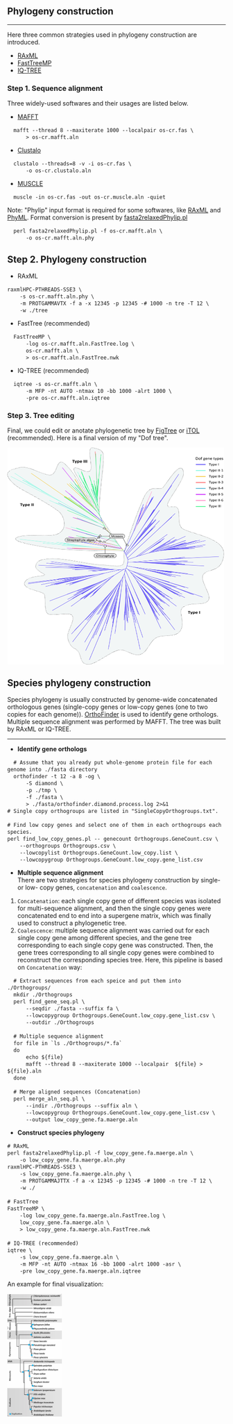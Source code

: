 ## Phylogeny construction


---

Here three common strategies used in phylogeny construction are introduced.
* [RAxML](https://cme.h-its.org/exelixis/web/software/raxml/index.html)
* [FastTreeMP](http://www.microbesonline.org/fasttree/)
* [IQ-TREE](http://www.iqtree.org/)

### Step 1. Sequence alignment
Three widely-used softwares and their usages are listed below.
* [MAFFT](https://mafft.cbrc.jp/alignment/software/)
```
  mafft --thread 8 --maxiterate 1000 --localpair os-cr.fas \
      > os-cr.mafft.aln
```
* [Clustalo](http://www.clustal.org/omega/)
```
  clustalo --threads=8 -v -i os-cr.fas \
      -o os-cr.clustalo.aln
```
* [MUSCLE](http://www.drive5.com/software.html)
```
  muscle -in os-cr.fas -out os-cr.muscle.aln -quiet
```
Note: "Phylip" input format is required for some softwares, like [RAxML](https://cme.h-its.org/exelixis/web/software/raxml/index.html) and [PhyML](http://www.atgc-montpellier.fr/phyml/). Format conversion is present by [fasta2relaxedPhylip.pl](https://github.com/npchar/Phylogenomic)
```
  perl fasta2relaxedPhylip.pl -f os-cr.mafft.aln \
      -o os-cr.mafft.aln.phy
```

## Step 2. Phylogeny construction
* RAxML
```
raxmlHPC-PTHREADS-SSE3 \
    -s os-cr.mafft.aln.phy \
    -m PROTGAMMAVTX -f a -x 12345 -p 12345 -# 1000 -n tre -T 12 \
    -w ./tree
```
* FastTree (recommended)
```
  FastTreeMP \
      -log os-cr.mafft.aln.FastTree.log \
      os-cr.mafft.aln \
      > os-cr.mafft.aln.FastTree.nwk
```
* IQ-TREE (recommended)
```
  iqtree -s os-cr.mafft.aln \
      -m MFP -nt AUTO -ntmax 10 -bb 1000 -alrt 1000 \
      -pre os-cr.mafft.aln.iqtree
```

### Step 3. Tree editing 
Final, we could edit or anotate phylogenetic tree by [FigTree](http://tree.bio.ed.ac.uk/software/figtree/) or [iTOL](https://itol.embl.de/index.shtml) (recommended). Here is a final version of my "Dof tree".

<img src="https://github.com/jiaxianqing/Pipelines/raw/master/Phylogeny_construction/Dof%20genes.jpg" width = "500" height = "500" div align = "center" />


## Species phylogeny construction
Species phylogeny is usually constructed by genome-wide concatenated orthologous genes (single-copy genes or low-copy genes (one to two copies for each genome)). [OrthoFinder](https://github.com/davidemms/OrthoFinder) is used to identify gene orthologs. Multiple sequence alignment was performed by MAFFT. The tree was built by RAxML or IQ-TREE.

---

* **Identify gene orthologs**
```
  # Assume that you already put whole-genome protein file for each genome into ./fasta directory
  orthofinder -t 12 -a 8 -og \
      -S diamond \
      -p ./tmp \
      -f ./fasta \
      > ./fasta/orthofinder.diamond.process.log 2>&1
# Single copy orthogroups are listed in "SingleCopyOrthogroups.txt".

# Find low copy genes and select one of them in each orthogroups each species.
perl find_low_copy_genes.pl -- genecount Orthogroups.GeneCount.csv \
    --orthogroups Orthogroups.csv \
    --lowcopylist Orthogroups.GeneCount.low_copy.list \
    --lowcopygroup Orthogroups.GeneCount.low_copy.gene_list.csv
```
* **Multiple sequence alignment**  
There are two strategies for species phylogeny construction by single- or low- copy genes, `concatenation` and `coalescence`.   
1. `Concatenation`: each single copy gene of different species was isolated for multi-sequence alignment, and then the single copy genes were concatenated end to end into a supergene matrix, which was finally used to construct a phylogenetic tree.  
2. `Coalescence`: multiple sequence alignment was carried out for each single copy gene among different species, and the gene tree corresponding to each single copy gene was constructed. Then, the gene trees corresponding to all single copy genes were combined to reconstruct the corresponding species tree. 
Here, this pipeline is based on `Concatenation` way:
```
  # Extract sequences from each speice and put them into ./Orthogroups/
  mkdir ./Orthogroups
  perl find_gene_seq.pl \
      --seqdir ./fasta --suffix fa \
      --lowcopygroup Orthogroups.GeneCount.low_copy.gene_list.csv \
      --outdir ./Orthogroups

  # Multiple sequence alignment
  for file in `ls ./Orthogroups/*.fa`
  do
      echo ${file}
      mafft --thread 8 --maxiterate 1000 --localpair  ${file} > ${file}.aln
  done
  
  # Merge aligned sequences (Concatenation)
  perl merge_aln_seq.pl \
      --indir ./Orthogroups --suffix aln \
      --lowcopygroup Orthogroups.GeneCount.low_copy.gene_list.csv \
      --output low_copy_gene.fa.maerge.aln
```
* **Construct species phylogeny**
```
# RAxML
perl fasta2relaxedPhylip.pl -f low_copy_gene.fa.maerge.aln \
    -o low_copy_gene.fa.maerge.aln.phy
raxmlHPC-PTHREADS-SSE3 \
    -s low_copy_gene.fa.maerge.aln.phy \
    -m PROTGAMMAJTTX -f a -x 12345 -p 12345 -# 1000 -n tre -T 12 \
    -w ./

# FastTree
FastTreeMP \
    -log low_copy_gene.fa.maerge.aln.FastTree.log \
    low_copy_gene.fa.maerge.aln \
    > low_copy_gene.fa.maerge.aln.FastTree.nwk

# IQ-TREE (recommended)
iqtree \
    -s low_copy_gene.fa.maerge.aln \
    -m MFP -nt AUTO -ntmax 16 -bb 1000 -alrt 1000 -asr \
    -pre low_copy_gene.fa.maerge.aln.iqtree
```

An example for final visualization:  

<img src="https://github.com/jiaxianqing/Pipelines/blob/master/Phylogeny_construction/species_tree.png" width = "25%" height = "25%" div align = "center" />
